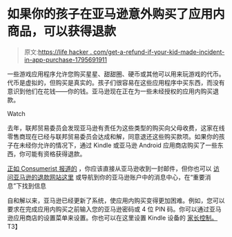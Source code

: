 # 如果你的孩子在亚马逊意外购买了应用内商品，可以获得退款

> 原文:[https://life hacker . com/get-a-refund-if-your-kid-made-incident-in-app-purchase-1795691911](https://lifehacker.com/get-a-refund-if-your-kid-made-accidental-in-app-purchas-1795691911)

一些游戏应用程序允许您购买星星、甜甜圈、硬币或其他可以用来玩游戏的代币。代币是虚拟的，但购买是真实的。孩子们很容易在这些应用程序中买东西，而没有意识到他们在花钱——你的钱。亚马逊现在正在为一些未经授权的应用内购买退款。

Watch

去年，联邦贸易委员会发现亚马逊有责任为这些类型的购买向父母收费，这家在线零售商现在已经与联邦贸易委员会达成和解，同意退还这些购买款项。如果你的孩子在未经你允许的情况下，通过 Kindle 或亚马逊 Android 应用商店购买了一些东西，你可能有资格获得退款。

[正如 Consumerist 报道的](https://consumerist.com/2017/05/30/how-to-get-your-refund-from-amazon-for-your-kids-unauthorized-in-app-purchases/) ，你应该直接从亚马逊收到一封邮件，但你也可以 [访问亚马逊的退款网站这里](https://www.amazon.com/gp/mas/refund-orders/in-apprefund/?asc_campaign=InlineText&asc_refurl=https://lifehacker.com/get-a-refund-if-your-kid-made-accidental-in-app-purchas-1795691911&asc_source=&tag=kinjalifehackerlink-20) 或导航到你的亚马逊账户中的消息中心，在“重要消息”下找到信息

自和解以来，亚马逊已经更新了系统，使应用内购买变得更加困难。例如，您可以要求在完成应用内购买之前输入您的亚马逊密码或 4 位 PIN 码。你可以通过亚马逊应用商店的设置菜单来设置。你也可以在这里设置 Kindle 设备的 [家长控制。](https://www.amazon.com/gp/help/customer/display.html?asc_campaign=InlineText&asc_refurl=https://lifehacker.com/get-a-refund-if-your-kid-made-accidental-in-app-purchas-1795691911&asc_source=&nodeId=201729930&tag=kinjalifehackerlink-20)T3】
